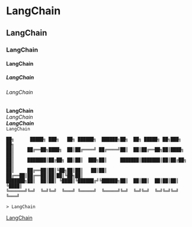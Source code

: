 # LangChain
## LangChain
### LangChain
#### LangChain
##### LangChain
###### LangChain
**LangChain**  
*LangChain*  
***LangChain***  
`LangChain`
```ascii
██╗      █████╗ ███╗   ██╗ ██████╗  ██████╗██╗  ██╗ █████╗ ██╗███╗   ██╗
██║     ██╔══██╗████╗  ██║██╔════╝ ██╔════╝██║  ██║██╔══██╗██║████╗  ██║
██║     ███████║██╔██╗ ██║██║  ███╗██║     ███████║███████║██║██╔██╗ ██║
██║     ██╔══██║██║╚██╗██║██║   ██║██║     ██╔══██║██╔══██║██║██║╚██╗██║
███████╗██║  ██║██║ ╚████║╚██████╔╝╚██████╗██║  ██║██║  ██║██║██║ ╚████║
╚══════╝╚═╝  ╚═╝╚═╝  ╚═══╝ ╚═════╝  ╚═════╝╚═╝  ╚═╝╚═╝  ╚═╝╚═╝╚═╝  ╚═══╝

> LangChain
```
[LangChain](https://www.langchain.com/)
